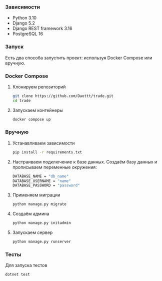 ### Зависимости
* Python 3.10
* Django 5.2
* Django REST framework 3.16
* PostgreSQL 16
### Запуск
Есть два способа запустить проект: используя Docker Compose или вручную.

### Docker Compose
1. Клонируем репозиторий
    ```bash
    git clone https://github.com/Daottt/trade.git
    cd trade
    ```
2. Запускаем контейнеры
    ```bash
    docker compose up
    ```
### Вручную
1. Устанавливаем зависимости
    ```bash
    pip install -r requirements.txt
    ```
2. Настраиваем подключение к базе данных. Создаём базу данных и прописываем переменные окружения:
    ``` bash
    DATABASE_NAME = "db_name"
    DATABASE_USERNAME = "name"
    DATABASE_PASSWORD = "password"
    ```
3. Применяем миграции
    ```bash
    python manage.py migrate
    ```
4. Создаём админа
    ```bash
    python manage.py initadmin
    ```
5. Запускаем сервер
    ```bash
    python manage.py runserver
    ```

### Тесты
Для запуска тестов
```bash
dotnet test
```

